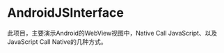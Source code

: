 # AndroidJSInterface
此项目，主要演示Android的WebView视图中，Native Call JavaScript、以及JavaScript Call Native的几种方式。
